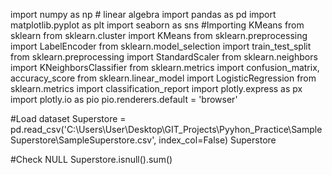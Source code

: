 
import numpy as np # linear algebra
import pandas as pd
import matplotlib.pyplot as plt
import seaborn as sns
#Importing KMeans from sklearn
from sklearn.cluster import KMeans
from sklearn.preprocessing import LabelEncoder
from sklearn.model_selection import train_test_split
from sklearn.preprocessing import StandardScaler
from sklearn.neighbors import KNeighborsClassifier
from sklearn.metrics import confusion_matrix, accuracy_score
from sklearn.linear_model import LogisticRegression
from sklearn.metrics import classification_report
import plotly.express as px
import plotly.io as pio
pio.renderers.default = 'browser'

#Load dataset
Superstore = pd.read_csv('C:\\Users\\User\\Desktop\\GIT_Projects\\Pyyhon_Practice\\SampleSuperstore\\SampleSuperstore.csv', index_col=False)
Superstore

#Check NULL
Superstore.isnull().sum()